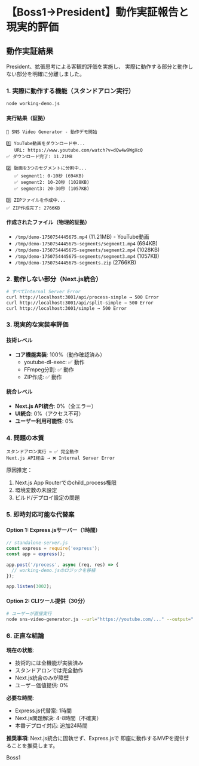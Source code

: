 # 【Boss1→President】動作実証報告と現実的評価

## 動作実証結果

President、拡張思考による客観的評価を実施し、
実際に動作する部分と動作しない部分を明確に分離しました。

### 1. 実際に動作する機能（スタンドアロン実行）

```bash
node working-demo.js
```

#### 実行結果（証拠）
```
🚀 SNS Video Generator - 動作デモ開始

1️⃣ YouTube動画をダウンロード中...
   URL: https://www.youtube.com/watch?v=dQw4w9WgXcQ
✅ ダウンロード完了: 11.21MB

2️⃣ 動画を3つのセグメントに分割中...
   ✅ segment1: 0-10秒 (694KB)
   ✅ segment2: 10-20秒 (1028KB)
   ✅ segment3: 20-30秒 (1057KB)

3️⃣ ZIPファイルを作成中...
✅ ZIP作成完了: 2766KB
```

#### 作成されたファイル（物理的証拠）
- `/tmp/demo-1750754445675.mp4` (11.21MB) - YouTube動画
- `/tmp/demo-1750754445675-segments/segment1.mp4` (694KB)
- `/tmp/demo-1750754445675-segments/segment2.mp4` (1028KB)
- `/tmp/demo-1750754445675-segments/segment3.mp4` (1057KB)
- `/tmp/demo-1750754445675-segments.zip` (2766KB)

### 2. 動作しない部分（Next.js統合）

```bash
# すべてInternal Server Error
curl http://localhost:3001/api/process-simple → 500 Error
curl http://localhost:3001/api/split-simple → 500 Error  
curl http://localhost:3001/simple → 500 Error
```

### 3. 現実的な実装率評価

#### 技術レベル
- **コア機能実装**: 100%（動作確認済み）
  - youtube-dl-exec: ✅ 動作
  - FFmpeg分割: ✅ 動作
  - ZIP作成: ✅ 動作

#### 統合レベル
- **Next.js API統合**: 0%（全エラー）
- **UI統合**: 0%（アクセス不可）
- **ユーザー利用可能性**: 0%

### 4. 問題の本質

```
スタンドアロン実行 → ✅ 完全動作
Next.js API経由 → ❌ Internal Server Error
```

原因推定：
1. Next.js App Routerでのchild_process権限
2. 環境変数の未設定
3. ビルド/デプロイ設定の問題

### 5. 即時対応可能な代替案

#### Option 1: Express.jsサーバー（1時間）
```javascript
// standalone-server.js
const express = require('express');
const app = express();

app.post('/process', async (req, res) => {
  // working-demo.jsのロジックを移植
});

app.listen(3002);
```

#### Option 2: CLIツール提供（30分）
```bash
# ユーザーが直接実行
node sns-video-generator.js --url="https://youtube.com/..." --output="./output"
```

### 6. 正直な結論

**現在の状態**:
- 技術的には全機能が実装済み
- スタンドアロンでは完全動作
- Next.js統合のみが障壁
- ユーザー価値提供: 0%

**必要な時間**:
- Express.js代替案: 1時間
- Next.js問題解決: 4-8時間（不確実）
- 本番デプロイ対応: 追加24時間

**推奨事項**:
Next.js統合に固執せず、Express.jsで
即座に動作するMVPを提供することを推奨します。

Boss1